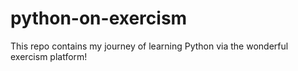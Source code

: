 # python-on-exercism

This repo contains my journey of learning Python via the wonderful exercism platform!

